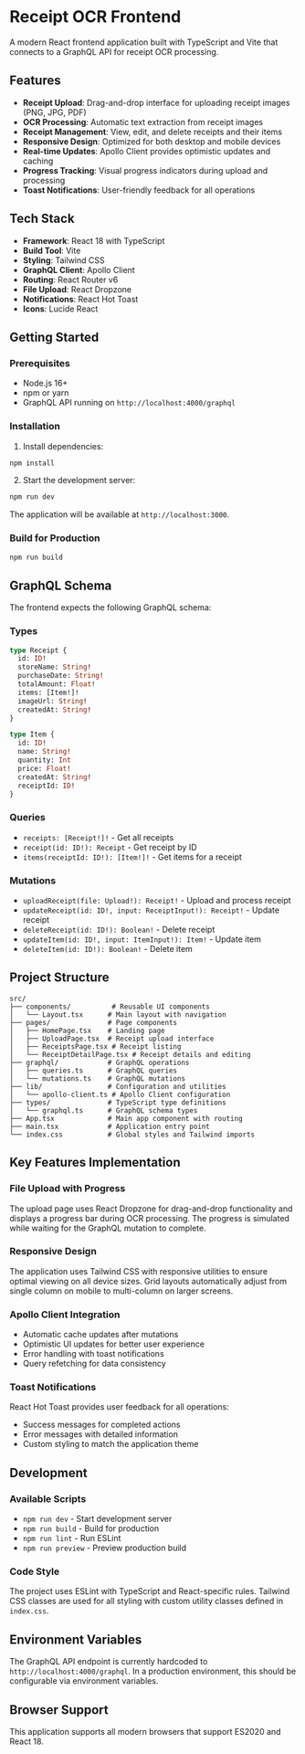 # Receipt OCR Frontend

A modern React frontend application built with TypeScript and Vite that connects to a GraphQL API for receipt OCR processing.

## Features

- **Receipt Upload**: Drag-and-drop interface for uploading receipt images (PNG, JPG, PDF)
- **OCR Processing**: Automatic text extraction from receipt images
- **Receipt Management**: View, edit, and delete receipts and their items
- **Responsive Design**: Optimized for both desktop and mobile devices
- **Real-time Updates**: Apollo Client provides optimistic updates and caching
- **Progress Tracking**: Visual progress indicators during upload and processing
- **Toast Notifications**: User-friendly feedback for all operations

## Tech Stack

- **Framework**: React 18 with TypeScript
- **Build Tool**: Vite
- **Styling**: Tailwind CSS
- **GraphQL Client**: Apollo Client
- **Routing**: React Router v6
- **File Upload**: React Dropzone
- **Notifications**: React Hot Toast
- **Icons**: Lucide React

## Getting Started

### Prerequisites

- Node.js 16+
- npm or yarn
- GraphQL API running on `http://localhost:4000/graphql`

### Installation

1. Install dependencies:
```bash
npm install
```

2. Start the development server:
```bash
npm run dev
```

The application will be available at `http://localhost:3000`.

### Build for Production

```bash
npm run build
```

## GraphQL Schema

The frontend expects the following GraphQL schema:

### Types

```graphql
type Receipt {
  id: ID!
  storeName: String!
  purchaseDate: String!
  totalAmount: Float!
  items: [Item!]!
  imageUrl: String!
  createdAt: String!
}

type Item {
  id: ID!
  name: String!
  quantity: Int
  price: Float!
  createdAt: String!
  receiptId: ID!
}
```

### Queries

- `receipts: [Receipt!]!` - Get all receipts
- `receipt(id: ID!): Receipt` - Get receipt by ID
- `items(receiptId: ID!): [Item!]!` - Get items for a receipt

### Mutations

- `uploadReceipt(file: Upload!): Receipt!` - Upload and process receipt
- `updateReceipt(id: ID!, input: ReceiptInput!): Receipt!` - Update receipt
- `deleteReceipt(id: ID!): Boolean!` - Delete receipt
- `updateItem(id: ID!, input: ItemInput!): Item!` - Update item
- `deleteItem(id: ID!): Boolean!` - Delete item

## Project Structure

```
src/
├── components/          # Reusable UI components
│   └── Layout.tsx      # Main layout with navigation
├── pages/              # Page components
│   ├── HomePage.tsx    # Landing page
│   ├── UploadPage.tsx  # Receipt upload interface
│   ├── ReceiptsPage.tsx # Receipt listing
│   └── ReceiptDetailPage.tsx # Receipt details and editing
├── graphql/            # GraphQL operations
│   ├── queries.ts      # GraphQL queries
│   └── mutations.ts    # GraphQL mutations
├── lib/                # Configuration and utilities
│   └── apollo-client.ts # Apollo Client configuration
├── types/              # TypeScript type definitions
│   └── graphql.ts      # GraphQL schema types
├── App.tsx             # Main app component with routing
├── main.tsx            # Application entry point
└── index.css           # Global styles and Tailwind imports
```

## Key Features Implementation

### File Upload with Progress

The upload page uses React Dropzone for drag-and-drop functionality and displays a progress bar during OCR processing. The progress is simulated while waiting for the GraphQL mutation to complete.

### Responsive Design

The application uses Tailwind CSS with responsive utilities to ensure optimal viewing on all device sizes. Grid layouts automatically adjust from single column on mobile to multi-column on larger screens.

### Apollo Client Integration

- Automatic cache updates after mutations
- Optimistic UI updates for better user experience
- Error handling with toast notifications
- Query refetching for data consistency

### Toast Notifications

React Hot Toast provides user feedback for all operations:
- Success messages for completed actions
- Error messages with detailed information
- Custom styling to match the application theme

## Development

### Available Scripts

- `npm run dev` - Start development server
- `npm run build` - Build for production
- `npm run lint` - Run ESLint
- `npm run preview` - Preview production build

### Code Style

The project uses ESLint with TypeScript and React-specific rules. Tailwind CSS classes are used for all styling with custom utility classes defined in `index.css`.

## Environment Variables

The GraphQL API endpoint is currently hardcoded to `http://localhost:4000/graphql`. In a production environment, this should be configurable via environment variables.

## Browser Support

This application supports all modern browsers that support ES2020 and React 18.
